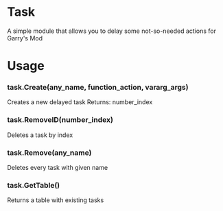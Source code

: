 # Task
A simple module that allows you to delay some not-so-needed actions for Garry's Mod

# Usage
### task.Create(any_name, function_action, vararg_args)
Creates a new delayed task
Returns: number_index
### task.RemoveID(number_index)
Deletes a task by index
### task.Remove(any_name)
Deletes every task with given name
### task.GetTable()
Returns a table with existing tasks
